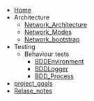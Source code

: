 - [Home](README.md)
- Architecture
	- [Network_Architecture](documents/architecture/Network_Architecture.md)
	- [Network_Modes](documents/architecture/Network_Modes.md)
	- [Network_bootstrap](documents/architecture/Network_bootstrap.md)
- Testing
	- Behaviour tests
		- [BDDEnvironment](documents/behaviour/BDDEnvironment.md)
		- [BDDLogger](documents/behaviour/BDDLogger.md)
		- [BDD_Process](documents/behaviour/BDD_Process.md)
- [project_goals](documents/project_goals.md)
- [Relase_notes](documents/Relase_notes.md)

